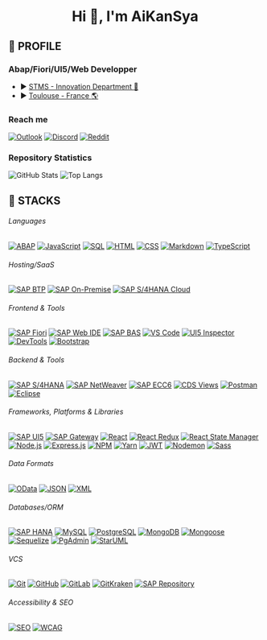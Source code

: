 <h1 align="center">Hi 👋, I'm AiKanSya</h1>

## :diamond_shape_with_a_dot_inside: PROFILE

### Abap/Fiori/UI5/Web Developper

- :arrow_forward: [STMS - Innovation Department :blue_heart:](https://www.stms.fr/)
- :arrow_forward: [Toulouse - France :earth_americas:](https://www.google.fr/maps/place/STMS+Toulouse/@43.6001741,1.441334,818m/data=!3m2!1e3!4b1!4m6!3m5!1s0x12aebc8268738173:0x2da64e4c1e134d15!8m2!3d43.6001702!4d1.4439089!16s%2Fg%2F1tcx3kx7?entry=ttu&g_ep=EgoyMDI1MDExNS4wIKXMDSoASAFQAw%3D%3D)

### Reach me

[![Outlook](https://img.shields.io/badge/Outlook-%23007A33.svg?logo=microsoft-outlook&logoColor=white)](mailto:frederic.giustini@stms.fr)
[![Discord](https://img.shields.io/badge/Discord-%237289DA.svg?logo=discord&logoColor=white)](https://discord.gg/AiKanSya) 
[![Reddit](https://img.shields.io/badge/Reddit-%23FF4500.svg?logo=Reddit&logoColor=white)](https://reddit.com/user/AiKanSya) 

### Repository Statistics

<div>
    <picture>
        <source srcset="https://github-readme-stats.vercel.app/api?username=AiKanSya&show_icons=true&theme=tokyonight&rank_icon=github&line_height=28" media="(prefers-color-scheme: dark)" />
        <img src="https://github-readme-stats.vercel.app/api?username=AiKanSya&show_icons=true&theme=tokyonight&rank_icon=github" alt="GitHub Stats" />
    </picture>
    <img src="https://github-readme-stats.vercel.app/api/top-langs/?username=AiKanSya&theme=tokyonight&layout=donut" alt="Top Langs" />
</div>

## :diamond_shape_with_a_dot_inside: STACKS

###### Languages
[![ABAP](https://img.shields.io/badge/SAP%20ABAP-003B57?style=for-the-badge&logo=sap&logoColor=white)](https://www.sap.com/products/abap.html)
[![JavaScript](https://img.shields.io/badge/JavaScript-003B57?style=for-the-badge&logo=javascript&logoColor=white)](https://developer.mozilla.org/en-US/docs/Web/JavaScript)
[![SQL](https://img.shields.io/badge/SQL-003B57?style=for-the-badge&logo=sql&logoColor=white)](https://www.sql.org/)
[![HTML](https://img.shields.io/badge/HTML-003B57?style=for-the-badge&logo=html5&logoColor=white)](https://developer.mozilla.org/en-US/docs/Web/HTML)
[![CSS](https://img.shields.io/badge/CSS-003B57?style=for-the-badge&logo=css3&logoColor=white)](https://developer.mozilla.org/en-US/docs/Web/CSS)
[![Markdown](https://img.shields.io/badge/Markdown-003B57?style=for-the-badge&logo=markdown&logoColor=white)](https://www.markdownguide.org/)
[![TypeScript](https://img.shields.io/badge/TypeScript-003B57?style=for-the-badge&logo=typescript&logoColor=white)](https://www.typescriptlang.org/)

###### Hosting/SaaS
[![SAP BTP](https://img.shields.io/badge/SAP%20BTP-003B57?style=for-the-badge&logo=sap&logoColor=white)](https://www.sap.com/products/business-technology-platform.html)
[![SAP On-Premise](https://img.shields.io/badge/SAP%20On%20Premise-003B57?style=for-the-badge&logo=sap&logoColor=white)](https://www.sap.com/products/on-premise.html)
[![SAP S/4HANA Cloud](https://img.shields.io/badge/SAP%20S%2F4HANA%20Cloud-003B57?style=for-the-badge&logo=sap&logoColor=white)](https://www.sap.com/products/s4hana-cloud.html)

###### Frontend & Tools
[![SAP Fiori](https://img.shields.io/badge/SAP%20Fiori-003B57?style=for-the-badge&logo=sap&logoColor=white)](https://www.sap.com/products/fiori.html)
[![SAP Web IDE](https://img.shields.io/badge/SAP%20Web%20IDE-003B57?style=for-the-badge&logo=sap&logoColor=white)](https://www.sap.com/products/web-ide.html)
[![SAP BAS](https://img.shields.io/badge/SAP%20BAS-003B57?style=for-the-badge&logo=sap&logoColor=white)](https://www.sap.com/products/business-application-studio.html)
[![VS Code](https://img.shields.io/badge/VS%20Code-003B57?style=for-the-badge&logo=visual-studio-code&logoColor=white)](https://code.visualstudio.com/)
[![UI5 Inspector](https://img.shields.io/badge/UI5%20Inspector-003B57?style=for-the-badge&logo=sap&logoColor=white)](https://github.com/SAP/ui5-inspector)
[![DevTools](https://img.shields.io/badge/DevTools-003B57?style=for-the-badge&logo=googlechrome&logoColor=white)](https://developer.chrome.com/docs/devtools/)
[![Bootstrap](https://img.shields.io/badge/Bootstrap-003B57?style=for-the-badge&logo=bootstrap&logoColor=white)](https://getbootstrap.com/)

###### Backend & Tools
[![SAP S/4HANA](https://img.shields.io/badge/SAP%20S%2F4HANA-003B57?style=for-the-badge&logo=sap&logoColor=white)](https://www.sap.com/products/s4hana.html)
[![SAP NetWeaver](https://img.shields.io/badge/SAP%20NetWeaver-003B57?style=for-the-badge&logo=sap&logoColor=white)](https://www.sap.com/products/netweaver.html)
[![SAP ECC6](https://img.shields.io/badge/SAP%20ECC6-003B57?style=for-the-badge&logo=sap&logoColor=white)](https://www.sap.com/products/erp.html)
[![CDS Views](https://img.shields.io/badge/CDS%20Views-003B57?style=for-the-badge&logo=sap&logoColor=white)](https://help.sap.com/viewer/product/CDS/)
[![Postman](https://img.shields.io/badge/Postman-003B57?style=for-the-badge&logo=postman&logoColor=white)](https://www.postman.com/)
[![Eclipse](https://img.shields.io/badge/Eclipse-003B57?style=for-the-badge&logo=eclipse&logoColor=white)](https://www.eclipse.org/)

###### Frameworks, Platforms & Libraries
[![SAP UI5](https://img.shields.io/badge/SAP%20UI5-003B57?style=for-the-badge&logo=sap&logoColor=white)](https://ui5.sap.com/)
[![SAP Gateway](https://img.shields.io/badge/SAP%20Gateway-003B57?style=for-the-badge&logo=sap&logoColor=white)](https://www.sap.com/products/gateway.html)
[![React](https://img.shields.io/badge/React-003B57?style=for-the-badge&logo=react&logoColor=white)](https://reactjs.org/)
[![React Redux](https://img.shields.io/badge/React%20Redux-003B57?style=for-the-badge&logo=redux&logoColor=white)](https://react-redux.js.org/)
[![React State Manager](https://img.shields.io/badge/React%20State%20Manager-003B57?style=for-the-badge&logo=react&logoColor=white)](https://reactjs.org/docs/state-and-lifecycle.html)
[![Node.js](https://img.shields.io/badge/Node.js-003B57?style=for-the-badge&logo=node.js&logoColor=white)](https://nodejs.org/)
[![Express.js](https://img.shields.io/badge/Express.js-003B57?style=for-the-badge&logo=express&logoColor=white)](https://expressjs.com/)
[![NPM](https://img.shields.io/badge/NPM-003B57?style=for-the-badge&logo=npm&logoColor=white)](https://www.npmjs.com/)
[![Yarn](https://img.shields.io/badge/Yarn-003B57?style=for-the-badge&logo=yarn&logoColor=white)](https://yarnpkg.com/)
[![JWT](https://img.shields.io/badge/JWT-003B57?style=for-the-badge&logo=json-web-tokens&logoColor=white)](https://jwt.io/)
[![Nodemon](https://img.shields.io/badge/Nodemon-003B57?style=for-the-badge&logo=nodemon&logoColor=white)](https://nodemon.io/)
[![Sass](https://img.shields.io/badge/Sass-003B57?style=for-the-badge&logo=sass&logoColor=white)](https://sass-lang.com/)

###### Data Formats
[![OData](https://img.shields.io/badge/OData-003B57?style=for-the-badge&logo=odata&logoColor=white)](https://www.odata.org/)
[![JSON](https://img.shields.io/badge/JSON-003B57?style=for-the-badge&logo=json&logoColor=white)](https://www.json.org/)
[![XML](https://img.shields.io/badge/XML-003B57?style=for-the-badge&logo=xml&logoColor=white)](https://www.w3.org/XML/)

###### Databases/ORM
[![SAP HANA](https://img.shields.io/badge/SAP%20HANA-003B57?style=for-the-badge&logo=sap&logoColor=white)](https://www.sap.com/products/hana.html)
[![MySQL](https://img.shields.io/badge/MySQL-003B57?style=for-the-badge&logo=mysql&logoColor=white)](https://www.mysql.com/)
[![PostgreSQL](https://img.shields.io/badge/PostgreSQL-003B57?style=for-the-badge&logo=postgresql&logoColor=white)](https://www.postgresql.org/)
[![MongoDB](https://img.shields.io/badge/MongoDB-003B57?style=for-the-badge&logo=mongodb&logoColor=white)](https://www.mongodb.com/)
[![Mongoose](https://img.shields.io/badge/Mongoose-003B57?style=for-the-badge&logo=mongoose&logoColor=white)](https://mongoosejs.com/)
[![Sequelize](https://img.shields.io/badge/Sequelize-003B57?style=for-the-badge&logo=sequelize&logoColor=white)](https://sequelize.org/)
[![PgAdmin](https://img.shields.io/badge/PgAdmin-003B57?style=for-the-badge&logo=pgadmin&logoColor=white)](https://www.pgadmin.org/)
[![StarUML](https://img.shields.io/badge/StarUML-003B57?style=for-the-badge&logo=staruml&logoColor=white)](https://staruml.io/)

###### VCS
[![Git](https://img.shields.io/badge/Git-003B57?style=for-the-badge&logo=git&logoColor=white)](https://git-scm.com/)
[![GitHub](https://img.shields.io/badge/GitHub-003B57?style=for-the-badge&logo=github&logoColor=white)](https://github.com/)
[![GitLab](https://img.shields.io/badge/GitLab-003B57?style=for-the-badge&logo=gitlab&logoColor=white)](https://gitlab.com/)
[![GitKraken](https://img.shields.io/badge/GitKraken-003B57?style=for-the-badge&logo=gitkraken&logoColor=white)](https://www.gitkraken.com/)
[![SAP Repository](https://img.shields.io/badge/SAP%20Repository-003B57?style=for-the-badge&logo=sap&logoColor=white)](https://www.sap.com/products/repository.html)

###### Accessibility & SEO
[![SEO](https://img.shields.io/badge/SEO-003B57?style=for-the-badge&logo=seo&logoColor=white)](https://moz.com/learn/seo)
[![WCAG](https://img.shields.io/badge/WCAG-003B57?style=for-the-badge&logo=w3c&logoColor=white)](https://www.w3.org/WAI/WCAG21/quickref/)

